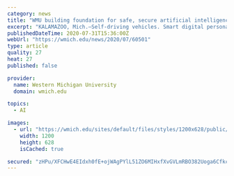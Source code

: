 ```yaml
---
category: news
title: "WMU building foundation for safe, secure artificial intelligence development with NSF grant"
excerpt: "KALAMAZOO, Mich.—Self-driving vehicles. Smart digital personal assistants. Real-time multilingual translators. Artificial intelligence—AI—applications are all around us. A computer science faculty team at Western Michigan University is working to ..."
publishedDateTime: 2020-07-31T15:36:00Z
webUrl: "https://wmich.edu/news/2020/07/60501"
type: article
quality: 27
heat: 27
published: false

provider:
  name: Western Michigan University
  domain: wmich.edu

topics:
  - AI

images:
  - url: "https://wmich.edu/sites/default/files/styles/1200x628/public/images/news/2020/07/GettyImages-1189020673.jpg?itok=Ugspk9rF"
    width: 1200
    height: 628
    isCached: true

secured: "zHPu/XFCHwE4EIdxh0fE+ojWAgPYlL51ZO6MIHxfXvGVLmRBO382Uoga6Cfkcj9U6BA6XoQZNgP/sQuU0fUUgQJz3496ooLbrUA4dm0dMe/3OAoKxe7xl+I79JRNfqj70aC6YHP/Mtdv3NsHeW/FRBOgRvjrdJKsar4RYnUsPqw5ASCcyJ9sxg86k0oZlDrVab2/NkXCGTzHRKLQ8RmwPlZFpfpdwWOSplL+Y66cEzu8lgD3mWEe+YUJmBpj/DuEHVh9TxgPe4Wx4nGDw/qyVPo/9S5OHd1tWR8UxcdUkFoZtHSIw58/g2ekhoTDFkWbCkgPBM9a6XmT4Kv4RXC+Ew==;k9ePyOhzdXhSp36qWSPc2g=="
---
```


